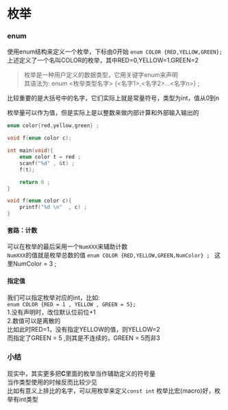 # 枚举

### enum
使用enum结构来定义一个枚举，下标由0开始
```enum COLOR {RED,YELLOW,GREEN};```
上述定义了一个名叫COLOR的枚举，其中RED=0,YELLOW=1.GREEN=2   

> 枚举是一种用户定义的数据类型，它用关键字enum来声明    
其语法为:
enum <枚举类型名字> {<名字1>,<名字2>...<名字n>} ; 

比较重要的是大括号中的名字，它们实际上就是常量符号，类型为int，值从0到n 

枚举量可以作为值，但是实际上是以整数来做内部计算和外部输入输出的    
```c
enum color{red,yellow,green} ;

void f(enum color c);

int main(void){
    enum color t = red ; 
    scanf("%d" , &t) ; 
    f(t);

    return 0 ;
}

void f(enum color c){
    printf("%d \n"  , c) ;
}
```

#### 套路：计数 
可以在枚举的最后采用一个```NumXXX```来辅助计数  
```NumXXX```的值就是枚举总数的值
```enum COLOR {RED,YELLOW,GREEN,NumColor} ; ```
这里NumColor = 3 ; 

#### 指定值
我们可以指定枚举对应的int，比如:    
```enum COLOR {RED = 1 , YELLOW , GREEN = 5};```    
1.没有声明时，改位默认位前位+1  
2.数值可以是离散的  
比如此时RED=1，没有指定YELLOW的值，则YELLOW=2   
而指定了GREEN = 5 ,则其是不连续的，GREEN = 5而非3   

### 小结
现实中，其实更多把**C**里面的枚举当作辅助定义的符号量   
当作类型使用的时候反而比较少见  
比如有意义上排比的名字，可以用枚举来定义```const int``` 
枚举比宏(macro)好，枚举有int类型    